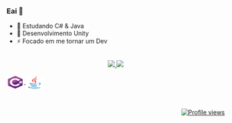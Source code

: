 ### Eai 👋


- 🌱 Estudando C# & Java
- 🔭 Desenvolvimento Unity
- ⚡ Focado em me tornar um Dev 

 ##

<div align="center">
  <a href="https://github.com/rafaneski">
  <img height="180em" src="https://github-readme-stats.vercel.app/api?username=rafaneski&show_icons=true&theme=tokyonight&include_all_commits=true&count_private=true"/>
  <img height="180em" src="https://github-readme-stats.vercel.app/api/top-langs/?username=rafaneski&layout=compact&langs_count=7&theme=tokyonight"/>
</div>
  
<div style="display: inline_block"><br>
  <img align="center" alt="Rafa-Csharp" height="30" width="40" src="https://raw.githubusercontent.com/devicons/devicon/master/icons/csharp/csharp-original.svg">
  <img align="center" alt="Rafa-Csharp" height="30" width="40" src="https://raw.githubusercontent.com/devicons/devicon/master/icons/java/java-original.svg">
</div><br>

  ##

<p align="right"> <img src="https://komarev.com/ghpvc/?username=rafaneski&color=red" alt="Profile views" /> </p>
